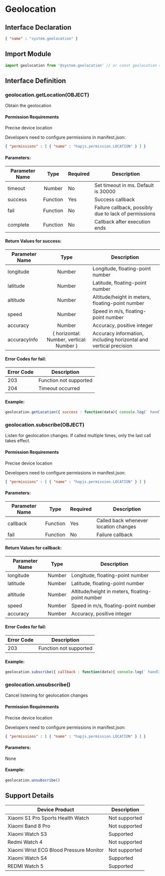 <!-- 源地址: https://iot.mi.com/vela/quickapp/en/features/system/geolocation.html -->

# Geolocation

## Interface Declaration
```json
{ "name" : "system.geolocation" }
```

## Import Module
```javascript
import geolocation from '@system.geolocation' // or const geolocation = require('@system.geolocation')
```

## Interface Definition

### geolocation.getLocation(OBJECT)

Obtain the geolocation

#### Permission Requirements

Precise device location

Developers need to configure permissions in manifest.json:
```json
{ "permissions" : [ { "name" : "hapjs.permission.LOCATION" } ] }
```

#### Parameters:

Parameter Name | Type | Required | Description  
---|:---:|---|---  
timeout | Number | No | Set timeout in ms. Default is 30000  
success | Function | Yes | Success callback  
fail | Function | No | Failure callback, possibly due to lack of permissions  
complete | Function | No | Callback after execution ends  
  
#### Return Values for success:

Parameter Name | Type | Description  
---|:---:|---  
longitude | Number | Longitude, floating-point number  
latitude | Number | Latitude, floating-point number  
altitude | Number | Altitude/height in meters, floating-point number  
speed | Number | Speed in m/s, floating-point number  
accuracy | Number | Accuracy, positive integer  
accuracyInfo | { horizontal: Number, vertical: Number } | Accuracy information, including horizontal and vertical precision  
  
#### Error Codes for fail:

Error Code | Description  
---|---  
203 | Function not supported  
204 | Timeout occurred  
  
#### Example:
```javascript
geolocation.getLocation({ success : function(data){ console.log(` handling success: longitude = ${ data.longitude } , latitude = ${ data.latitude } , speed = ${ data.speed } , altitude = ${ data.altitude } `)} , fail : function(data , code){ console.log(` handling fail, code = ${ code } , errorMsg= ${ data } `)} })
```

### geolocation.subscribe(OBJECT)

Listen for geolocation changes. If called multiple times, only the last call takes effect.

#### Permission Requirements

Precise device location

Developers need to configure permissions in manifest.json:
```json
{ "permissions" : [ { "name" : "hapjs.permission.LOCATION" } ] }
```

#### Parameters:

Parameter Name | Type | Required | Description  
---|:---:|---|---  
callback | Function | Yes | Called back whenever location changes  
fail | Function | No | Failure callback  
  
#### Return Values for callback:

Parameter Name | Type | Description  
---|:---:|---  
longitude | Number | Longitude, floating-point number  
latitude | Number | Latitude, floating-point number  
altitude | Number | Altitude/height in meters, floating-point number  
speed | Number | Speed in m/s, floating-point number  
accuracy | Number | Accuracy, positive integer  
  
#### Error Codes for fail:

Error Code | Description  
---|---  
203 | Function not supported  
  
#### Example:
```javascript
geolocation.subscribe({ callback : function(data){ console.log(` handling success: longitude = ${ data.longitude } , latitude = ${ data.latitude } , speed = ${ data.speed } , altitude = ${ data.altitude } `)} , fail : function(data , code){ console.log(` handling fail, code = ${ code } , errorMsg= ${ data } `)} })
```

### geolocation.unsubscribe()

Cancel listening for geolocation changes

#### Permission Requirements

Precise device location

Developers need to configure permissions in manifest.json:
```json
{ "permissions" : [ { "name" : "hapjs.permission.LOCATION" } ] }
```

#### Parameters:

None

#### Example:
```javascript
geolocation.unsubscribe()
```

## Support Details

Device Product | Description  
---|---  
Xiaomi S1 Pro Sports Health Watch | Not supported  
Xiaomi Band 8 Pro | Not supported  
Xiaomi Watch S3 | Supported  
Redmi Watch 4 | Not supported  
Xiaomi Wrist ECG Blood Pressure Monitor | Not supported  
Xiaomi Watch S4 | Supported  
REDMI Watch 5 | Supported
